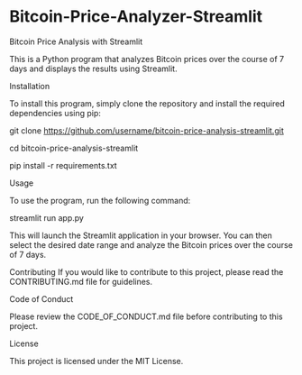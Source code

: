 # Bitcoin-Price-Analyzer-Streamlit
Bitcoin Price Analysis with Streamlit

This is a Python program that analyzes Bitcoin prices over the course of 7 days and displays the results using Streamlit.

Installation

To install this program, simply clone the repository and install the required dependencies using pip:

git clone https://github.com/username/bitcoin-price-analysis-streamlit.git

cd bitcoin-price-analysis-streamlit

pip install -r requirements.txt



Usage

To use the program, run the following command:

streamlit run app.py

This will launch the Streamlit application in your browser. You can then select the desired date range and analyze the Bitcoin prices over the course of 7 days.


Contributing
If you would like to contribute to this project, please read the CONTRIBUTING.md file for guidelines.


Code of Conduct

Please review the CODE_OF_CONDUCT.md file before contributing to this project.

License

This project is licensed under the MIT License.

